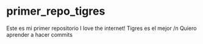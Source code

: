 # primer_repo_tigres
Este es mi primer repositorio
I love the internet! 
Tigres es el mejor
/n Quiero aprender a hacer commits
